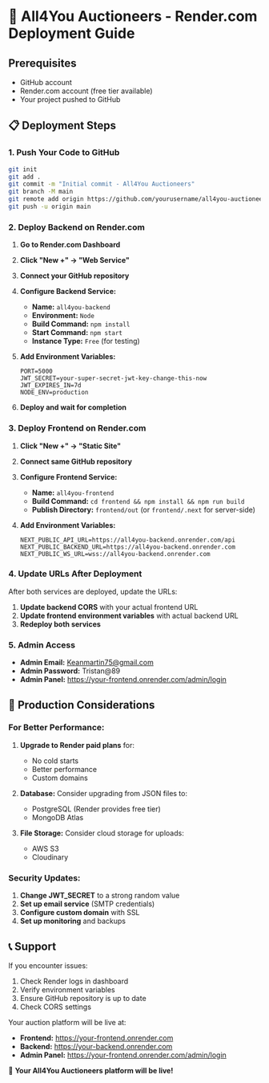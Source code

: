 # 🚀 All4You Auctioneers - Render.com Deployment Guide

## Prerequisites
- GitHub account
- Render.com account (free tier available)
- Your project pushed to GitHub

## 📋 Deployment Steps

### 1. Push Your Code to GitHub
```bash
git init
git add .
git commit -m "Initial commit - All4You Auctioneers"
git branch -M main
git remote add origin https://github.com/yourusername/all4you-auctioneers.git
git push -u origin main
```

### 2. Deploy Backend on Render.com

1. **Go to Render.com Dashboard**
2. **Click "New +" → "Web Service"**
3. **Connect your GitHub repository**
4. **Configure Backend Service:**
   - **Name:** `all4you-backend`
   - **Environment:** `Node`
   - **Build Command:** `npm install`
   - **Start Command:** `npm start`
   - **Instance Type:** `Free` (for testing)

5. **Add Environment Variables:**
   ```
   PORT=5000
   JWT_SECRET=your-super-secret-jwt-key-change-this-now
   JWT_EXPIRES_IN=7d
   NODE_ENV=production
   ```

6. **Deploy and wait for completion**

### 3. Deploy Frontend on Render.com

1. **Click "New +" → "Static Site"**
2. **Connect same GitHub repository**
3. **Configure Frontend Service:**
   - **Name:** `all4you-frontend`
   - **Build Command:** `cd frontend && npm install && npm run build`
   - **Publish Directory:** `frontend/out` (or `frontend/.next` for server-side)

4. **Add Environment Variables:**
   ```
   NEXT_PUBLIC_API_URL=https://all4you-backend.onrender.com/api
   NEXT_PUBLIC_BACKEND_URL=https://all4you-backend.onrender.com
   NEXT_PUBLIC_WS_URL=wss://all4you-backend.onrender.com
   ```

### 4. Update URLs After Deployment

After both services are deployed, update the URLs:

1. **Update backend CORS** with your actual frontend URL
2. **Update frontend environment variables** with actual backend URL
3. **Redeploy both services**

### 5. Admin Access
- **Admin Email:** Keanmartin75@gmail.com
- **Admin Password:** Tristan@89
- **Admin Panel:** https://your-frontend.onrender.com/admin/login

## 🔧 Production Considerations

### For Better Performance:
1. **Upgrade to Render paid plans** for:
   - No cold starts
   - Better performance
   - Custom domains

2. **Database:** Consider upgrading from JSON files to:
   - PostgreSQL (Render provides free tier)
   - MongoDB Atlas

3. **File Storage:** Consider cloud storage for uploads:
   - AWS S3
   - Cloudinary

### Security Updates:
1. **Change JWT_SECRET** to a strong random value
2. **Set up email service** (SMTP credentials)
3. **Configure custom domain** with SSL
4. **Set up monitoring** and backups

## 📞 Support
If you encounter issues:
1. Check Render logs in dashboard
2. Verify environment variables
3. Ensure GitHub repository is up to date
4. Check CORS settings

Your auction platform will be live at:
- **Frontend:** https://your-frontend.onrender.com
- **Backend:** https://your-backend.onrender.com
- **Admin Panel:** https://your-frontend.onrender.com/admin/login

🎉 **Your All4You Auctioneers platform will be live!**
